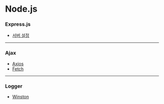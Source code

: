 # Node.js
### Express.js
+ [서버 설정](https://github.com/jysaa5/Violet_Study_Nodejs/blob/master/Nodejs_20201029/server.js)

--------------------------
### Ajax
+ [Axios](https://github.com/jysaa5/Violet_Study_Nodejs/blob/master/Ajax_20201028/AxiosEx.js)
+ [Fetch](https://github.com/jysaa5/Violet_Study_Nodejs/blob/master/Ajax_20201028/FetchEx.js)
--------------------------

### Logger
+ [Winston](https://github.com/winstonjs/winston)
